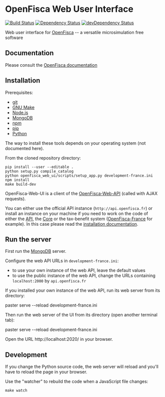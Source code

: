 # OpenFisca Web User Interface

[![Build Status](https://travis-ci.org/openfisca/openfisca-web-ui.svg?branch=master)](https://travis-ci.org/openfisca/openfisca-web-ui)
[![Dependency Status](https://david-dm.org/openfisca/openfisca-web-ui.svg)](https://david-dm.org/openfisca/openfisca-web-ui)
[![devDependency Status](https://david-dm.org/openfisca/openfisca-web-ui/dev-status.svg)](https://david-dm.org/openfisca/openfisca-web-ui#info=devDependencies)

Web user interface for [OpenFisca](http://www.openfisca.fr/) -- a versatile microsimulation free software

## Documentation

Please consult the [OpenFisca documentation](http://doc.openfisca.fr/)

## Installation

Prerequisites:

* [git](http://git-scm.com)
* [GNU Make](http://www.gnu.org/software/make/)
* [Node.js](http://nodejs.org/)
* [MongoDB](http://www.mongodb.org/)
* [npm](https://www.npmjs.com/)
* [pip](https://pip.pypa.io/)
* [Python](https://www.python.org/)

The way to install these tools depends on your operating system (not documented here).

From the cloned repository directory:

```
pip install --user --editable .
python setup.py compile_catalog
python openfisca_web_ui/scripts/setup_app.py development-france.ini
npm install
make build-dev
```

OpenFisca-Web-UI is a client of the [OpenFisca-Web-API](https://github.com/openfisca/openfisca-web-api)
(called with AJAX requests).

You can either use the official API instance (`http://api.openfisca.fr`) or install an instance on your machine
if you need to work on the code of either the [API](https://github.com/openfisca/openfisca-web-api),
the [Core](https://github.com/openfisca/openfisca-core)
or the tax-benefit system ([OpenFisca-France](https://github.com/openfisca/openfisca-france) for example).
In this case please read the [installation documentation](http://www.openfisca.fr/installation).

## Run the server

First run the [MongoDB](http://www.mongodb.org/) server.

Configure the web API URLs in `development-france.ini`:
* to use your own instance of the web API, leave the default values
* to use the public instance of the web API, change the URLs containing `localhost:2000` by `api.openfisca.fr`

If you installed your own instance of the web API, run its web server from its directory:

  paster serve --reload development-france.ini

Then run the web server of the UI from its directory (open another terminal tab):

  paster serve --reload development-france.ini

Open the URL http://localhost:2020/ in your browser.

## Development

If you change the Python source code, the web server will reload and you'll have to reload the page in your browser.

Use the "watcher" to rebuild the code when a JavaScript file changes:

	make watch
